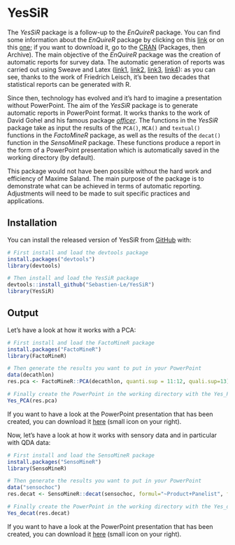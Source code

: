 
<!-- README.md is generated from README.Rmd. Please edit that file -->

# YesSiR

<!-- badges: start -->
<!-- badges: end -->

The *YesSiR* package is a follow-up to the *EnQuireR* package. You can
find some information about the *EnQuireR* package by clicking on this
[link](http://enquirer.free.fr/index.html) or on this
[one](https://www.r-project.org/conferences/useR-2009/booklet.pdf); if
you want to download it, go to the [CRAN](https://cran.r-project.org)
(Packages, then Archive). The main objective of the *EnQuireR* package
was the creation of automatic reports for survey data. The automatic
generation of reports was carried out using Sweave and Latex
([link1](https://stat.ethz.ch/R-manual/R-devel/library/utils/doc/Sweave.pdf),
[link2](https://research.wu.ac.at/en/publications/sweave-dynamic-generation-of-statistical-reports-using-literate-d-3),
[link3](https://rpubs.com/YaRrr/SweaveIntro),
[link4](https://support.posit.co/hc/en-us/articles/200552056-Using-Sweave-and-knitr)):
as you can see, thanks to the work of Friedrich Leisch, it’s been two
decades that statistical reports can be generated with R.

Since then, technology has evolved and it’s hard to imagine a
presentation without PowerPoint. The aim of the *YesSiR* package is to
generate automatic reports in PowerPoint format. It works thanks to the
work of David Gohel and his famous package
[*officer*](https://davidgohel.github.io/officer/). The functions in the
*YesSiR* package take as input the results of the `PCA()`, `MCA()` and
`textual()` functions in the *FactoMineR* package, as well as the
results of the `decat()` function in the *SensoMineR* package. These
functions produce a report in the form of a PowerPoint presentation
which is automatically saved in the working directory (by default).

This package would not have been possible without the hard work and
efficiency of Maxime Saland. The main purpose of the package is to
demonstrate what can be achieved in terms of automatic reporting.
Adjustments will need to be made to suit specific practices and
applications.

## Installation

You can install the released version of YesSiR from
[GitHub](https://github.com/) with:

``` r
# First install and load the devtools package
install.packages("devtools")
library(devtools)

# Then install and load the YesSiR package
devtools::install_github("Sebastien-Le/YesSiR")
library(YesSiR)
```

## Output

Let’s have a look at how it works with a PCA:

``` r
# First install and load the FactoMineR package
install.packages("FactoMineR")
library(FactoMineR)

# Then generate the results you want to put in your PowerPoint
data(decathlon)
res.pca <- FactoMineR::PCA(decathlon, quanti.sup = 11:12, quali.sup=13)

# Finally create the PowerPoint in the working directory with the Yes_PCA() function
Yes_PCA(res.pca)
```

If you want to have a look at the PowerPoint presentation that has been
created, you can download it
[here](https://github.com/Sebastien-Le/YesSiR/blob/master/PCA_results.pptx)
(small icon on your right).

Now, let’s have a look at how it works with sensory data and in
particular with QDA data:

``` r
# First install and load the SensoMineR package
install.packages("SensoMineR")
library(SensoMineR)

# Then generate the results you want to put in your PowerPoint
data("sensochoc")
res.decat <- SensoMineR::decat(sensochoc, formul="~Product+Panelist", firstvar = 5, graph = FALSE)

# Finally create the PowerPoint in the working directory with the Yes_decat() function
Yes_decat(res.decat)
```

If you want to have a look at the PowerPoint presentation that has been
created, you can download it
[here](https://github.com/Sebastien-Le/YesSiR/blob/master/decat_results.pptx)
(small icon on your right).
